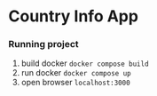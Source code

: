# Country Info App

### Running project

1. build docker `docker compose build`
2. run docker `docker compose up`
3. open browser `localhost:3000`
